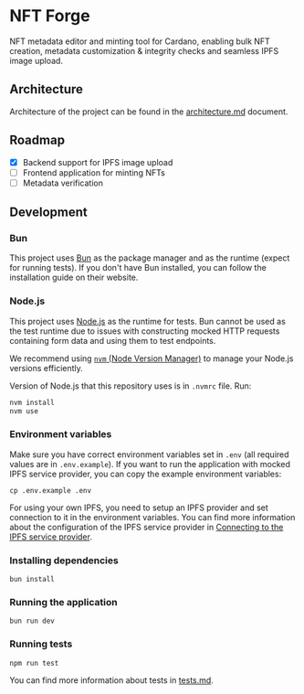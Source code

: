 # NFT Forge

NFT metadata editor and minting tool for Cardano, enabling bulk NFT creation, metadata customization & integrity checks and seamless IPFS image upload.

## Architecture

Architecture of the project can be found in the [architecture.md](./docs/architecture.md) document.

## Roadmap

- [x] Backend support for IPFS image upload
- [ ] Frontend application for minting NFTs
- [ ] Metadata verification

## Development

### Bun

This project uses [Bun](https://bun.sh/) as the package manager and as the runtime (expect for running tests). If you don't have Bun installed, you can follow the installation guide on their website.

### Node.js

This project uses [Node.js](https://nodejs.org/) as the runtime for tests. Bun cannot be used as the test runtime due to issues with constructing mocked HTTP requests containing form data and using them to test endpoints.

We recommend using [`nvm` (Node Version Manager)](https://github.com/nvm-sh/nvm) to manage your Node.js versions efficiently.

Version of Node.js that this repository uses is in `.nvmrc` file. Run:

```sh
nvm install
nvm use
```

### Environment variables

Make sure you have correct environment variables set in `.env` (all required values are in `.env.example`). If you want to run the application with mocked IPFS service provider, you can copy the example environment variables:

```
cp .env.example .env
```

For using your own IPFS, you need to setup an IPFS provider and set connection to it in the environment variables. You can find more information about the configuration of the IPFS service provider in [Connecting to the IPFS service provider](./docs/architecture.md#connecting-to-the-ipfs-service-provider).

### Installing dependencies

```
bun install
```

### Running the application

```
bun run dev
```

### Running tests

```
npm run test
```

You can find more information about tests in [tests.md](./docs/tests.md).
